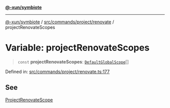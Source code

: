 [**@-xun/symbiote**](../../../../../README.md)

***

[@-xun/symbiote](../../../../../README.md) / [src/commands/project/renovate](../README.md) / projectRenovateScopes

# Variable: projectRenovateScopes

> `const` **projectRenovateScopes**: [`DefaultGlobalScope`](../../../../configure/enumerations/DefaultGlobalScope.md)[]

Defined in: [src/commands/project/renovate.ts:177](https://github.com/Xunnamius/symbiote/blob/520897b087b8e240c6e7c9236ad875776c29a907/src/commands/project/renovate.ts#L177)

## See

[ProjectRenovateScope](../../../../configure/enumerations/DefaultGlobalScope.md)
